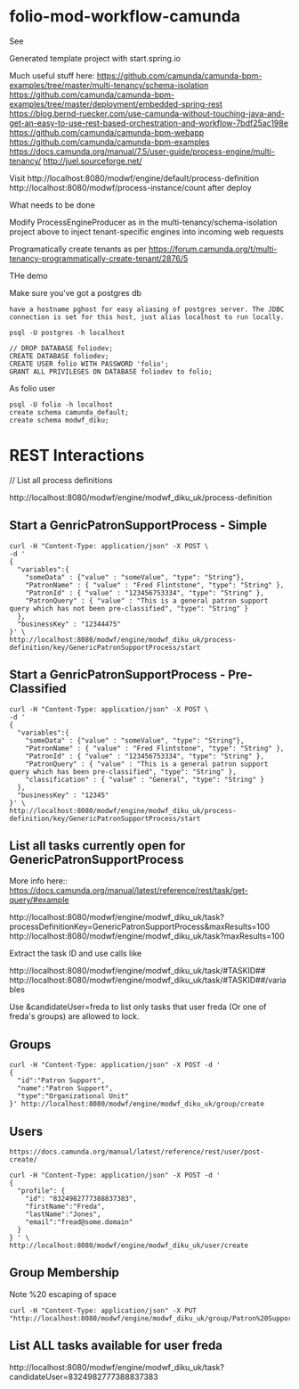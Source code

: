 # folio-mod-workflow-camunda
See 

Generated template project with start.spring.io

Much useful stuff here:
https://github.com/camunda/camunda-bpm-examples/tree/master/multi-tenancy/schema-isolation
https://github.com/camunda/camunda-bpm-examples/tree/master/deployment/embedded-spring-rest
https://blog.bernd-ruecker.com/use-camunda-without-touching-java-and-get-an-easy-to-use-rest-based-orchestration-and-workflow-7bdf25ac198e
https://github.com/camunda/camunda-bpm-webapp
https://github.com/camunda/camunda-bpm-examples
https://docs.camunda.org/manual/7.5/user-guide/process-engine/multi-tenancy/
http://juel.sourceforge.net/

Visit
http://localhost:8080/modwf/engine/default/process-definition
http://localhost:8080/modwf/process-instance/count
after deploy

What needs to be done


Modify ProcessEngineProducer as in the multi-tenancy/schema-isolation project above to inject tenant-specific engines into incoming web requests

Programatically create tenants as per https://forum.camunda.org/t/multi-tenancy-programmatically-create-tenant/2876/5

THe demo

Make sure you've got a postgres db

    have a hostname pghost for easy aliasing of postgres server. The JDBC connection is set for this host, just alias localhost to run locally.
    
    psql -U postgres -h localhost 

    // DROP DATABASE foliodev;
    CREATE DATABASE foliodev;
    CREATE USER folio WITH PASSWORD 'folio';
    GRANT ALL PRIVILEGES ON DATABASE foliodev to folio;

As folio user

    psql -U folio -h localhost 
    create schema camunda_default;
    create schema modwf_diku;


# REST Interactions

// List all process definitions

http://localhost:8080/modwf/engine/modwf_diku_uk/process-definition

## Start a GenricPatronSupportProcess - Simple

    curl -H "Content-Type: application/json" -X POST \
    -d '
    {
      "variables":{
        "someData" : {"value" : "someValue", "type": "String"}, 
        "PatronName" : { "value" : "Fred Flintstone", "type": "String" },
        "PatronId" : { "value" : "123456753334", "type": "String" },
        "PatronQuery" : { "value" : "This is a general patron support query which has not been pre-classified", "type": "String" }
      },
      "businessKey" : "12344475"
    }' \
    http://localhost:8080/modwf/engine/modwf_diku_uk/process-definition/key/GenericPatronSupportProcess/start

## Start a GenricPatronSupportProcess - Pre-Classified

    curl -H "Content-Type: application/json" -X POST \
    -d '
    {
      "variables":{
        "someData" : {"value" : "someValue", "type": "String"}, 
        "PatronName" : { "value" : "Fred Flintstone", "type": "String" },
        "PatronId" : { "value" : "123456753334", "type": "String" },
        "PatronQuery" : { "value" : "This is a general patron support query which has been pre-classified", "type": "String" },
        "classification" : { "value" : "General", "type": "String" }
      },
      "businessKey" : "12345"
    }' \
    http://localhost:8080/modwf/engine/modwf_diku_uk/process-definition/key/GenericPatronSupportProcess/start

## List all tasks currently open for GenericPatronSupportProcess

More info here:: https://docs.camunda.org/manual/latest/reference/rest/task/get-query/#example

http://localhost:8080/modwf/engine/modwf_diku_uk/task?processDefinitionKey=GenericPatronSupportProcess&maxResults=100
http://localhost:8080/modwf/engine/modwf_diku_uk/task?maxResults=100


Extract the task ID and use calls like

http://localhost:8080/modwf/engine/modwf_diku_uk/task/#TASKID##
http://localhost:8080/modwf/engine/modwf_diku_uk/task/#TASKID##/variables

Use &candidateUser=freda to list only tasks that user freda (Or one of freda's groups) are allowed to lock.

## Groups

    curl -H "Content-Type: application/json" -X POST -d '
    {
      "id":"Patron Support",
      "name":"Patron Support",
      "type":"Organizational Unit"
    }' http://localhost:8080/modwf/engine/modwf_diku_uk/group/create

## Users

    https://docs.camunda.org/manual/latest/reference/rest/user/post-create/

    curl -H "Content-Type: application/json" -X POST -d '
    {
      "profile": {
        "id": "8324982777388837383",
        "firstName":"Freda",
        "lastName":"Jones",
        "email":"fread@some.domain"
      }
    } ' \
    http://localhost:8080/modwf/engine/modwf_diku_uk/user/create

## Group Membership

Note %20 escaping of space

    curl -H "Content-Type: application/json" -X PUT "http://localhost:8080/modwf/engine/modwf_diku_uk/group/Patron%20Support/members/8324982777388837383"

## List ALL tasks available for user freda

http://localhost:8080/modwf/engine/modwf_diku_uk/task?candidateUser=8324982777388837383


#
